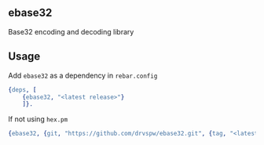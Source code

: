 ## ebase32
Base32 encoding and decoding library

## Usage
Add `ebase32` as a dependency in `rebar.config`
```erlang
{deps, [
	{ebase32, "<latest release>"}
	]}.
```

If not using `hex.pm`
```erlang
{ebase32, {git, "https://github.com/drvspw/ebase32.git", {tag, "<latest release>"}}}
```
